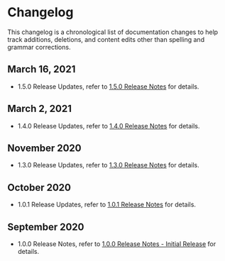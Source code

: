 [title]: # (Changelog)
[tags]: # (doc changes)
[priority]: # (20000)

# Changelog

This changelog is a chronological list of documentation changes to help track additions, deletions, and content edits other than spelling and grammar corrections.


## March 16, 2021

* 1.5.0 Release Updates, refer to [1.5.0 Release Notes](rn-1.5.0.md) for details.

## March 2, 2021

* 1.4.0 Release Updates, refer to [1.4.0 Release Notes](rn-1.4.0.md) for details.

## November 2020

* 1.3.0 Release Updates, refer to [1.3.0 Release Notes](rn-1.3.0.md) for details.

## October 2020

* 1.0.1 Release Updates, refer to [1.0.1 Release Notes](rn-1.0.1.md) for details.
 
## September 2020

* 1.0.0 Release Notes, refer to [1.0.0 Release Notes - Initial Release](rn-1.0.0.md) for details.
